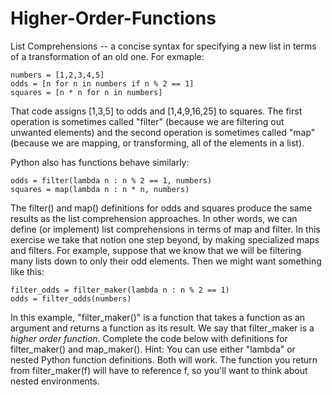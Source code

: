 # Higher-Order-Functions

List Comprehensions -- a concise syntax for specifying a new list in terms of a transformation of an old one. For exmaple:

    numbers = [1,2,3,4,5]
    odds = [n for n in numbers if n % 2 == 1] 
    squares = [n * n for n in numbers] 

That code assigns [1,3,5] to odds and [1,4,9,16,25] to squares. The first operation is sometimes called "filter" (because we are filtering out unwanted elements) and the second operation is sometimes called "map" (because we are mapping, or transforming, all of the elements in a list). 

Python also has functions behave similarly: 

    odds = filter(lambda n : n % 2 == 1, numbers) 
    squares = map(lambda n : n * n, numbers) 

The filter() and map() definitions for odds and squares produce the same results as the list comprehension approaches. In other words, we can define (or implement) list comprehensions in terms of map and filter. In this exercise we take that notion one step beyond, by making
specialized maps and filters. For example, suppose that we know that we will be filtering many lists down to only their odd elements. Then we might want something like this:

    filter_odds = filter_maker(lambda n : n % 2 == 1)
    odds = filter_odds(numbers) 

In this example, "filter_maker()" is a function that takes a function as an argument and returns a function as its result. We say that
filter_maker is a *higher order function*. Complete the code below with definitions for filter_maker() and map_maker(). Hint: You can use either "lambda" or nested Python function definitions. Both will work. The function you return from filter_maker(f) will have to reference f, so you'll want to think about nested environments.
